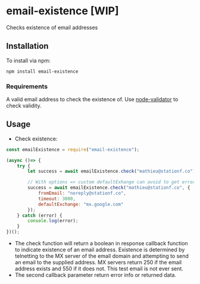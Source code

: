 # email-existence [WIP]

Checks existence of email addresses

## Installation

To install via npm:

    npm install email-existence

### Requirements

A valid email address to check the existence of. Use [node-validator](https://github.com/chriso/node-validator) to check validity.

## Usage

*  Check existence:
```javascript
const emailExistence = require("email-existence");

(async ()=> {
	try {
		let success = await emailExistence.check("mathieu@stationf.co");

		// With options => custom defaultExhange can avoid to get error 500 with gandi.net mx
		success = await emailExistence.check("mathieu@stationf.co", {
			fromEmail: "noreply@stationf.co",
			timeout: 3000,
			defaultExchange: "mx.google.com"
		});
	} catch (error) {
		console.log(error);
	}
})();
```

* The check function will return a boolean in response callback function to indicate existence of an email address. Existence is determined by telnetting to the MX server of the email domain and attempting to send an email to the supplied address. MX servers return 250 if the email address exists and 550 if it does not. This test email is not ever sent.
* The second callback parameter return error info or returned data.
